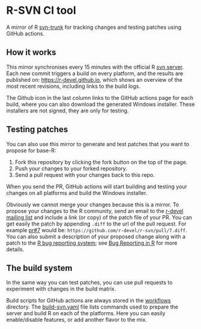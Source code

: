 # R-SVN CI tool

A mirror of R [svn-trunk](https://svn.r-project.org/R/trunk/) for tracking changes and testing patches using GitHub actions. 

## How it works

This mirror synchronises every 15 minutes with the official R [svn server](https://svn.r-project.org/R/trunk/). Each new commit triggers a build on every platform, and the results are published on: https://r-devel.github.io, which shows an overview of the most recent revisions, including links to the build logs. 

The Github icon in the last column links to the GitHub actions page for each build, where you can also download the generated Windows installer. These installers are not signed, they are only for testing.

## Testing patches

You can also use this mirror to generate and test patches that you want to propose for base-R:

 1. Fork this repository by clicking the fork button on the top of the page.
 2. Push your changes to your forked repository.
 3. Send a pull request with your changes back to this repo.

When you send the PR, GitHub actions will start building and testing your changes on all platforms and build the Windows installer.

Obviously we cannot merge your changes because this is a mirror. To propose your changes to the R community, send an email to the [r-devel mailing list](https://www.r-project.org/mail.html) and include a link (or copy) of the patch file of your PR. You can get easily the patch by appending `.diff` to the url of the pull request. For example [pr#7](https://github.com/r-devel/r-svn/pull/7) would be: `https://github.com/r-devel/r-svn/pull/7.diff`. You can also submit a description of your proposed change along with a patch to the [R bug reporting system](https://bugs.r-project.org/); see [Bug Reporting in R](https://www.r-project.org/bugs.html) for more details.

## The build system

In the same way you can test patches, you can use pull requests to experiment with changes in the build matrix.

Build scripts for GitHub actions are always stored in the [workflows](./workflows) directory. The [build-svn.yaml](./workflows/build-svn.yaml) file lists commands used to prepare the server and build R on each of the platforms. Here you can easily enable/disable features, or add another flavor to the mix.

